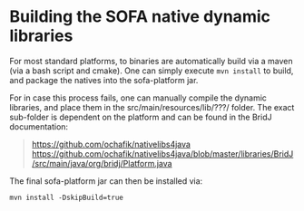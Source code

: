 # Building the SOFA native dynamic libraries

For most standard platforms, to binaries are automatically build via a maven (via a bash script and cmake). One can simply execute ```mvn install``` to build, and package the natives into the sofa-platform jar.

For in case this process fails, one can manually compile the dynamic libraries, and place them in the src/main/resources/lib/???/ folder. The exact sub-folder is dependent on the platform and can be found in the BridJ documentation:

> https://github.com/ochafik/nativelibs4java
> https://github.com/ochafik/nativelibs4java/blob/master/libraries/BridJ/src/main/java/org/bridj/Platform.java

The final sofa-platform jar can then be installed via:

```
mvn install -DskipBuild=true
```
